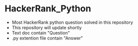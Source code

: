 # HackerRank_Python
* Most HackerRank python question solved in this repository
* This repository will update shortly
* Text doc contain "Question"
* .py extention file contain "Answer"
